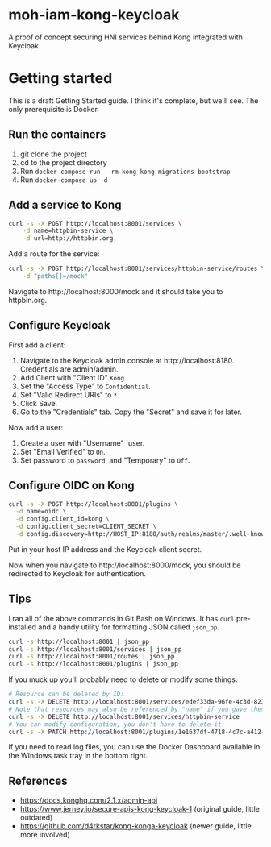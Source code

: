 # moh-iam-kong-keycloak
A proof of concept securing HNI services behind Kong integrated with Keycloak.

# Getting started

This is a draft Getting Started guide. I think it's complete, but we'll see. The only prerequisite is Docker.

## Run the containers

1. git clone the project
2. cd to the project directory
3. Run `docker-compose run --rm kong kong migrations bootstrap`
4. Run `docker-compose up -d`

## Add a service to Kong

```bash
curl -s -X POST http://localhost:8001/services \
    -d name=httpbin-service \
    -d url=http://httpbin.org
```

Add a route for the service:

```bash
curl -s -X POST http://localhost:8001/services/httpbin-service/routes \
    -d "paths[]=/mock"
```

Navigate to http://localhost:8000/mock and it should take you to httpbin.org.

## Configure Keycloak

First add a client:

1. Navigate to the Keycloak admin console at http://localhost:8180. Credentials are admin/admin.
2. Add Client with "Client ID" `Kong`.
3. Set the "Access Type" to `Confidential`.
4. Set "Valid Redirect URIs" to `*`.
5. Click Save.
6. Go to the "Credentials" tab. Copy the "Secret" and save it for later.

Now add a user:

1. Create a user with "Username" `user. 
2. Set "Email Verified" to `On`.
3. Set password to `password`, and "Temporary" to `Off`.

## Configure OIDC on Kong

```bash
curl -s -X POST http://localhost:8001/plugins \
  -d name=oidc \
  -d config.client_id=kong \
  -d config.client_secret=CLIENT_SECRET \
  -d config.discovery=http://HOST_IP:8180/auth/realms/master/.well-known/openid-configuration
```

Put in your host IP address and the Keycloak client secret.

Now when you navigate to http://localhost:8000/mock, you should be redirected to Keycloak for authentication.

## Tips

I ran all of the above commands in Git Bash on Windows. It has `curl` pre-installed and a handy utility for formatting JSON called `json_pp`.

```bash
curl -s http://localhost:8001 | json_pp
curl -s http://localhost:8001/services | json_pp
curl -s http://localhost:8001/routes | json_pp
curl -s http://localhost:8001/plugins | json_pp
```

If you muck up you'll probably need to delete or modify some things:

```bash
# Resource can be deleted by ID:
curl -s -X DELETE http://localhost:8001/services/edef33da-96fe-4c3d-8236-f3e35b3a0aaa
# Note that resources may also be referenced by "name" if you gave them one:
curl -s -X DELETE http://localhost:8001/services/httpbin-service
# You can modify configuration, you don't have to delete it:
curl -s -X PATCH http://localhost:8001/plugins/1e1637df-4718-4c7c-a412-4114ca29a41e --data "config.client_secret=c934568f-3fd3-4a21-bbfc-d8c7f97a3408"
```

If you need to read log files, you can use the Docker Dashboard available in the Windows task tray in the bottom right.

## References

* https://docs.konghq.com/2.1.x/admin-api
* https://www.jerney.io/secure-apis-kong-keycloak-1 (original guide, little outdated)
* https://github.com/d4rkstar/kong-konga-keycloak (newer guide, little more involved)
